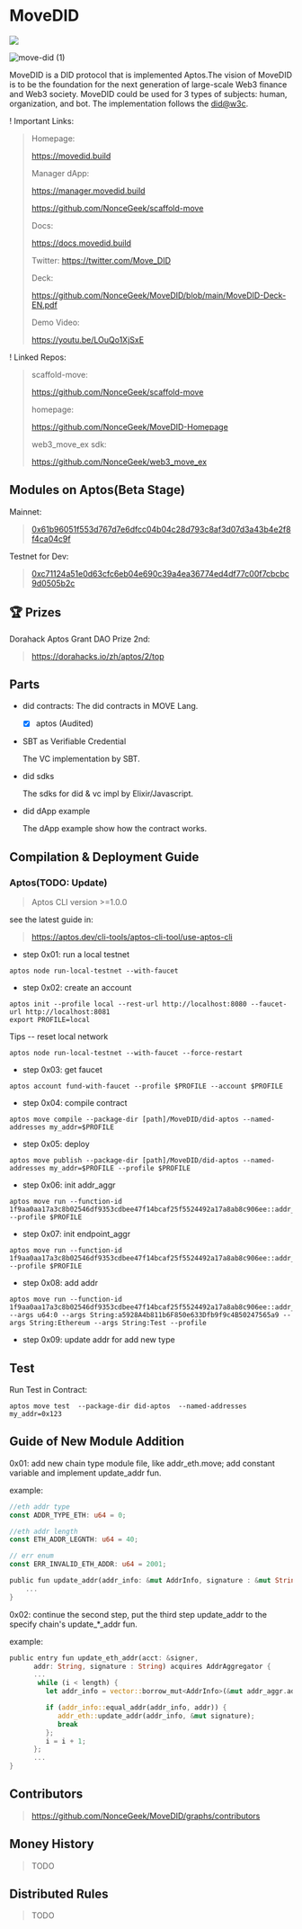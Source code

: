 # MoveDID

[![](https://img.shields.io/endpoint?url=https%3A%2F%2Fraw.githubusercontent.com%2Fmovebit%2Fmaterials%2Fmain%2Fshields.json)](https://github.com/NonceGeek/MoveDID/blob/main/MoveDID-Audit-Report.pdf)

![move-did (1)](https://p.ipic.vip/azpoeq.png)

MoveDID is a DID protocol that is implemented Aptos.The vision of MoveDID is to be the foundation for the next generation of large-scale Web3 finance and Web3 society. MoveDID could be used for 3 types of subjects: human, organization, and bot.
The implementation follows the [did@w3c](https://www.w3.org/TR/did-core/).

! Important Links:

> Homepage:
>
> https://movedid.build
>
> Manager dApp:
>
> https://manager.movedid.build
>
> https://github.com/NonceGeek/scaffold-move
>
> Docs:
>
> https://docs.movedid.build
>
> Twitter:
> https://twitter.com/Move_DID
>
> Deck:
>
> https://github.com/NonceGeek/MoveDID/blob/main/MoveDID-Deck-EN.pdf
>
> Demo Video:
>
> https://youtu.be/LOuQo1XjSxE

! Linked Repos:

> scaffold-move:
> 
> https://github.com/NonceGeek/scaffold-move
>
> homepage:
>
> https://github.com/NonceGeek/MoveDID-Homepage
>
> web3_move_ex sdk:
>
> https://github.com/NonceGeek/web3_move_ex

##  Modules on Aptos(Beta Stage)

Mainnet:

> [0x61b96051f553d767d7e6dfcc04b04c28d793c8af3d07d3a43b4e2f8f4ca04c9f](https://explorer.aptoslabs.com/account/0x61b96051f553d767d7e6dfcc04b04c28d793c8af3d07d3a43b4e2f8f4ca04c9f/modules?network=mainnet)

Testnet for Dev: 

> [0xc71124a51e0d63cfc6eb04e690c39a4ea36774ed4df77c00f7cbcbc9d0505b2c](https://explorer.aptoslabs.com/account/0xc71124a51e0d63cfc6eb04e690c39a4ea36774ed4df77c00f7cbcbc9d0505b2c/modules?network=testnet)

## 🏆 Prizes

Dorahack Aptos Grant DAO Prize 2nd: 

> https://dorahacks.io/zh/aptos/2/top

## Parts

* did contracts:
  The did contracts in MOVE Lang.

  * [x] aptos (Audited)

* SBT as Verifiable Credential

  The VC implementation by SBT.

* did sdks

  The sdks for did & vc impl by Elixir/Javascript.
  
* did dApp example
  
  The dApp example show how the contract works.

## Compilation & Deployment Guide

### Aptos(TODO: Update)

> Aptos CLI version >=1.0.0

see the latest guide in:

> https://aptos.dev/cli-tools/aptos-cli-tool/use-aptos-cli

* step 0x01: run a local testnet

```
aptos node run-local-testnet --with-faucet
```

* step 0x02: create an account

```
aptos init --profile local --rest-url http://localhost:8080 --faucet-url http://localhost:8081
export PROFILE=local
```

Tips -- reset local network

```
aptos node run-local-testnet --with-faucet --force-restart
```

* step 0x03: get faucet

```
aptos account fund-with-faucet --profile $PROFILE --account $PROFILE
```

* step 0x04: compile contract

```
aptos move compile --package-dir [path]/MoveDID/did-aptos --named-addresses my_addr=$PROFILE
```

* step 0x05: deploy

```
aptos move publish --package-dir [path]/MoveDID/did-aptos --named-addresses my_addr=$PROFILE --profile $PROFILE
```

* step 0x06: init addr_aggr

```
aptos move run --function-id 1f9aa0aa17a3c8b02546df9353cdbee47f14bcaf25f5524492a17a8ab8c906ee::addr_aggregator::create_addr_aggregator --profile $PROFILE
```

* step 0x07: init endpoint_aggr

```
aptos move run --function-id 1f9aa0aa17a3c8b02546df9353cdbee47f14bcaf25f5524492a17a8ab8c906ee::addr_aggregator::create_endpoint_aggregator --profile $PROFILE
```

* step 0x08: add addr

```
aptos move run --function-id 1f9aa0aa17a3c8b02546df9353cdbee47f14bcaf25f5524492a17a8ab8c906ee::addr_aggregator::add_addr --args u64:0 --args String:a5928A4b811b6F850e633Dfb9f9c4B50247565a9 --args String:Ethereum --args String:Test --profile
```
* step 0x09: update addr for add new type 

## Test

Run Test in Contract: 

```
aptos move test  --package-dir did-aptos  --named-addresses my_addr=0x123
```

## Guide of New Module Addition

0x01: add new chain type module file, like addr_eth.move; add constant variable  and implement update_addr fun.

example: 

```Rust
//eth addr type
const ADDR_TYPE_ETH: u64 = 0;

//eth addr length
const ETH_ADDR_LEGNTH: u64 = 40;

// err enum
const ERR_INVALID_ETH_ADDR: u64 = 2001;

public fun update_addr(addr_info: &mut AddrInfo, signature : &mut String) {
    ...
}
```

0x02: continue the second step, put the third step update_addr to the specify chain's update_*_addr fun.

example: 
```Rust
public entry fun update_eth_addr(acct: &signer,
      addr: String, signature : String) acquires AddrAggregator {
      ...
       while (i < length) {
         let addr_info = vector::borrow_mut<AddrInfo>(&mut addr_aggr.addr_infos, i);

         if (addr_info::equal_addr(addr_info, addr)) {
            addr_eth::update_addr(addr_info, &mut signature);
            break
         };
         i = i + 1;
      };
      ...
}  
```

## Contributors

> https://github.com/NonceGeek/MoveDID/graphs/contributors

## Money History

> TODO

## Distributed Rules

> TODO
